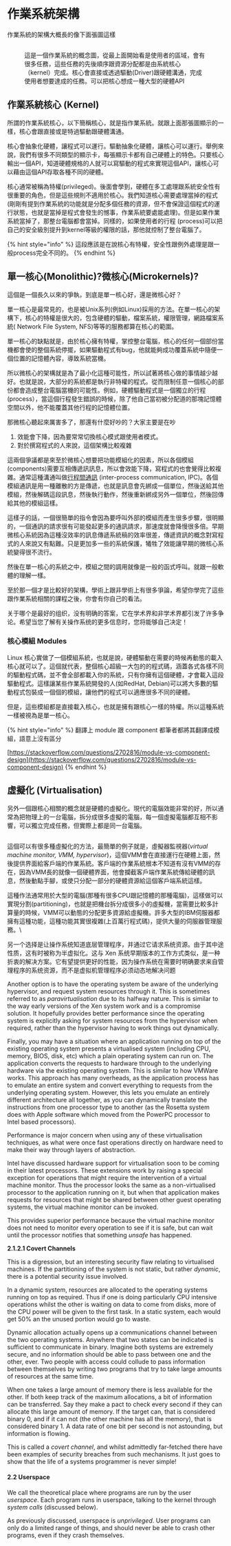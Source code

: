 # 作業系統架構

作業系統的架構大概長的像下面張圖這樣

<figure><img src="../.gitbook/assets/image.png" alt=""><figcaption><p>這是一個作業系統的概念圖，從最上面開始看是使用者的區域，會有很多任務，這些任務的先後順序跟資源分配都是由系統核心（kernel）完成。核心會直接或透過驅動(Driver)跟硬體溝通，完成使用者想要達成的任務。可以把核心想成一種大型的硬體API</p></figcaption></figure>

## 作業系統核心 (Kernel)

所謂的作業系統核心，以下簡稱核心，就是指作業系統。就跟上面那張圖顯示的一樣，核心會跟直接或是特過驅動跟硬體溝通。

核心會抽象化硬體，讓程式可以運行。驅動抽象化硬體，讓核心可以運行。舉例來說，我們有很多不同類型的顯示卡，每張顯示卡都有自己硬體上的特色。只要核心輸出一個API，知道硬體規格的人就可以寫驅動的程式來實現這個API，讓核心可以藉由這個API存取各種不同的硬體。

核心通常被稱為特權(privileged)。後面會學到，硬體在多工處理跟系統安全性有很重要的角色，但是這些規則不適用於核心。我們知道核心需要處理當掉的程式(剛剛有提到作業系統的功能就是分配多個任務的資源，但不會保證這個程式的運行狀態，也就是當掉是程式會發生的憾事，作業系統要處能處理)。但是如果作業系統當掉了，那整台電腦都會當掉。同樣的，如果使用者的行程 (process)可以把自己的安全級別提升到kernel等級的權限的話，那他就控制了整台電腦了。

{% hint style="info" %}
這段應該是在說核心有特權，安全性跟例外處理是跟一般process完全不同的。
{% endhint %}

## 單一核心(**Monolithic)?微核心(Microkernels)?**

這個是一個長久以來的爭執，到底是單一核心好，還是微核心好？

單一核心是最常見的，也是被Unix系列(例如Linux)採用的方法。在單一核心的架構下，核心的特權是很大的，包含硬體的驅動，檔案系統，權限管理，網路檔案系統( Network File System, NFS)等等的服務都算在核心的範圍。

單一核心的缺點就是，由於核心擁有特權，掌控整台電腦，核心的任何一個部份當機都會使的整個系統停擺，如果驅動程式有bug，他就能夠成功覆蓋系統中隨便一個位置的記憶體內容，導致系統當機。

所以微核心的架構就是為了最小化這種可能性，所以試著將核心做的事情越少越好。也就是說，大部分的系統都是執行非特權的程式。從而限制任意一個核心的部份都會造成整台電腦當機的可能性。例如，硬體驅動程式是一個獨立的行程(process），當這個行程發生錯誤的時候，除了他自己當初被分配道的那塊記憶體空間以外，他不能覆蓋其他行程的記憶體位置。

那微核心聽起來厲害多了，那還有什麼好吵的？大家主要是在吵

1. 效能會下降，因為要常常切換核心模式跟使用者模式。
2. 對於撰寫程式的人來說，這個架構比較複雜

這兩個爭議都是來至於微核心想要把功能模組化的因素，所以各個模組(components)需要互相傳遞訊訊息，所以會效能下降，寫程式的也會覺得比較複雜。通常這種溝通叫做[行程間通訊](https://zh.wikipedia.org/zh-tw/%E8%A1%8C%E7%A8%8B%E9%96%93%E9%80%9A%E8%A8%8A) (inter-process communication, IPC)。各個模組通訊是用一種離散的方是傳遞，也就是訊息會先綁成一個單位，然後送給其他模組，然後解碼這段訊息，然後執行動作，然後重新綁成另外一個單位，然後回傳給其他的模組這樣。

這樣子的話，一個很簡單的指令會因為要呼叫外部的模組而產生很多步驟，很明顯的，一個通訊的請求很有可能發起更多的通訊請求，那速度就會降慢很多倍。早期微核心系統因為這種沒效率的訊息傳遞系統稿的效率很差，傳遞資訊的概念對寫程式的人來說又有點難。只是更加多一些的系統保護，犧牲了效能讓早期的微核心系統變得很不流行。

然後在單一核心的系統之中，模組之間的調用就像是一般的函式呼叫。就跟一般軟體的理解一樣。

至於那一個才是比較好的架構，學術上跟非學術上有很多爭論，希望你學完了這些跟作業系統相關的課程之後，你會有你自己的看法。

关于哪个是最好的组织，没有明确的答案，它在学术界和非学术界都引发了许多争论。希望当您了解有关操作系统的更多信息时，您将能够自己决定！

### **核心模組 Modules**

Linux 核心實做了一個模組系統，也就是說，硬體驅動在需要的時候再動態的載入核心就可以了。這個就代表，整個核心超級一大包的的程式碼，涵蓋各式各樣不同的驅動程式碼，並不會全部都載入你的系統，只有你擁有這個硬體，才會載入這段驅動程式。這樣讓某些作業系統開發的人(如RedHat, Debian)可以將大多數的驅動程式包裝成一個個的模組，讓他們的程式可以適應很多不同的硬體。

但是，這些模組都是直接載入核心，也就是擁有跟核心一樣的特權。所以這種系統一樣被視為是單一核心。

{% hint style="info" %}
翻譯上 module 跟 component 都筆者都將其翻譯成模組，語意上沒有區分

[https://stackoverflow.com/questions/2702816/module-vs-component-design](https://stackoverflow.com/questions/2702816/module-vs-component-design)
{% endhint %}

## **虛擬化 (Virtualisation)**

另外一個跟核心相關的概念就是硬體的虛擬化。現代的電腦效能非常的好，所以通常為把物理上的一台電腦，拆分成很多虛擬的電腦，每一個虛擬電腦都互相不影響，可以獨立完成任務，但實際上都是同一台電腦。

<figure><img src="../.gitbook/assets/image (1).png" alt=""><figcaption></figcaption></figure>

這個可以有很多種虛擬化的方法，最簡單的例子就是，虛擬器監視器(_virtual machine monitor, VMM, hypervisor_)，這個VMM會在直接運行在硬體上面，然後提供界面給客戶端的作業系統。客戶端的作業系統根本不知道有沒有VMM的存在，因為VMM長的就像一個硬體界面，他會攔截客戶端作業系統傳給硬體的訊息，然後動點手腳，或使只分配一部分的硬體資源給這個客戶端系統這樣。

這種作法通常用於大型的電腦(那種有很多CPU跟記憶體的那種電腦)，這樣做可以實現分割(partitioning)，也就是把機台拆分成很多小的虛擬機，當需要比較多計算量的時候，VMM可以動態的分配更多資源給虛擬機。許多大型的IBM伺服器都擁有這種功能，這種功能其實很複雜(上百萬行程式碼)，提供大量的伺服器管理服務。\






另一个选择是让操作系统知道底层管理程序，并通过它请求系统资源。由于其中途性质，这有时被称为半虚拟化。这与 Xen 系统早期版本的工作方式类似，是一种折衷的解决方案。它有望提供更好的性能，因为操作系统在需要时明确要求来自管理程序的系统资源，而不是虚拟机管理程序必须动态地解决问题



Another option is to have the operating system be aware of the underlying hypervisor, and request system resources through it. This is sometimes referred to as _paravirtualisation_ due to its halfway nature. This is similar to the way early versions of the Xen system work and is a compromise solution. It hopefully provides better performance since the operating system is explicitly asking for system resources from the hypervisor when required, rather than the hypervisor having to work things out dynamically.

Finally, you may have a situation where an application running on top of the existing operating system presents a virtualised system (including CPU, memory, BIOS, disk, etc) which a plain operating system can run on. The application converts the requests to hardware through to the underlying hardware via the existing operating system. This is similar to how VMWare works. This approach has many overheads, as the application process has to emulate an entire system and convert everything to requests from the underlying operating system. However, this lets you emulate an entirely different architecture all together, as you can dynamically translate the instructions from one processor type to another (as the Rosetta system does with Apple software which moved from the PowerPC processor to Intel based processors).

Performance is major concern when using any of these virtualisation techniques, as what were once fast operations directly on hardware need to make their way through layers of abstraction.

Intel have discussed hardware support for virtualisation soon to be coming in their latest processors. These extensions work by raising a special exception for operations that might require the intervention of a virtual machine monitor. Thus the processor looks the same as a non-virtualised processor to the application running on it, but when that application makes requests for resources that might be shared between other guest operating systems, the virtual machine monitor can be invoked.

This provides superior performance because the virtual machine monitor does not need to monitor every operation to see if it is safe, but can wait until the processor notifies that something _unsafe_ has happened.

**2.1.2.1 Covert Channels**

This is a digression, but an interesting security flaw relating to virtualised machines. If the partitioning of the system is not static, but rather _dynamic_, there is a potential security issue involved.

In a dynamic system, resources are allocated to the operating systems running on top as required. Thus if one is doing particularly CPU intensive operations whilst the other is waiting on data to come from disks, more of the CPU power will be given to the first task. In a static system, each would get 50% an the unused portion would go to waste.

Dynamic allocation actually opens up a communications channel between the two operating systems. Anywhere that two states can be indicated is sufficient to communicate in binary. Imagine both systems are extremely secure, and no information should be able to pass between one and the other, ever. Two people with access could collude to pass information between themselves by writing two programs that try to take large amounts of resources at the same time.

When one takes a large amount of memory there is less available for the other. If both keep track of the maximum allocations, a bit of information can be transferred. Say they make a pact to check every second if they can allocate this large amount of memory. If the target can, that is considered binary 0, and if it can not (the other machine has all the memory), that is considered binary 1. A data rate of one bit per second is not astounding, but information is flowing.

This is called a _covert channel_, and whilst admittedly far-fetched there have been examples of security breaches from such mechanisms. It just goes to show that the life of a systems programmer is never simple!

#### 2.2 Userspace

We call the theoretical place where programs are run by the user _userspace_. Each program runs in userspace, talking to the kernel through _system calls_ (discussed below).

As previously discussed, userspace is _unprivileged_. User programs can only do a limited range of things, and should never be able to crash other programs, even if they crash themselves.





